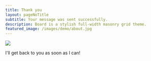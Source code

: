 ```yaml
---
title: Thank you
layout: pageNoTitle
subtitle: Your message was sent successfully.
description: Board is a stylish full-width masonry grid theme.
featured_image: /images/demo/about.jpg
---
```


![](https://66.media.tumblr.com/tumblr_lprkgdh9Pp1qdfdg1o1_500.gif)

I'll get back to you as soon as I can!